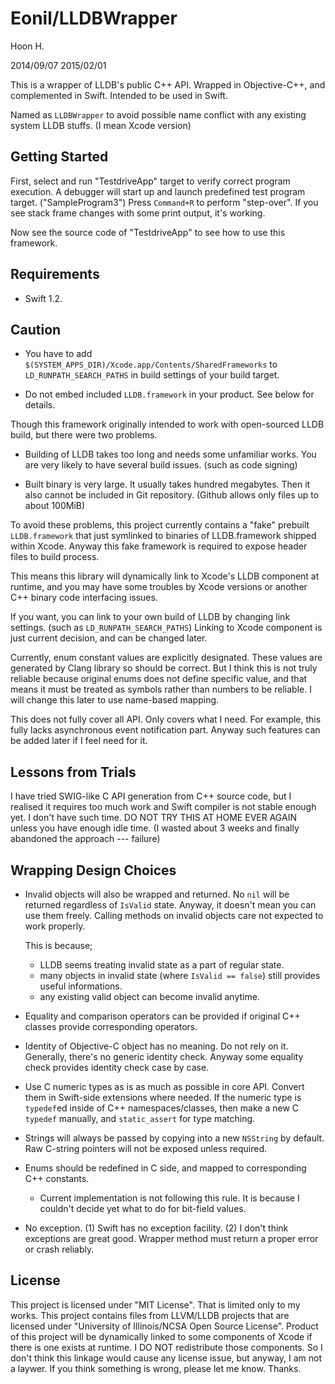 Eonil/LLDBWrapper
=================
Hoon H.

2014/09/07
2015/02/01




This is a wrapper of LLDB's public C++ API.
Wrapped in Objective-C++, and complemented in Swift. 
Intended to be used in Swift.

Named as `LLDBWrapper` to avoid possible name conflict with any existing system LLDB stuffs.
(I mean Xcode version)







Getting Started
---------------
First, select and run "TestdriveApp" target to verify correct program execution.
A debugger will start up and launch predefined test program target. ("SampleProgram3")
Press `Command+R` to perform "step-over". If you see stack frame changes with some print
output, it's working.

Now see the source code of "TestdriveApp" to see how to use this framework.




Requirements
------------
-	Swift 1.2.




Caution
-------

-	You have to add `$(SYSTEM_APPS_DIR)/Xcode.app/Contents/SharedFrameworks` to 
	`LD_RUNPATH_SEARCH_PATHS` in build settings of your build target.

-	Do not embed included `LLDB.framework` in your product. See below for details.

Though this framework originally intended to work with open-sourced LLDB build, but there were
two problems.

-	Building of LLDB takes too long and needs some unfamiliar works. You are very likely to 
	have several build issues. (such as code signing)

-	Built binary is very large. It usually takes hundred megabytes. Then it also cannot be
	included in Git repository. (Github allows only files up to about 100MiB)

To avoid these problems, this project currently contains a "fake" prebuilt `LLDB.framework` 
that just symlinked to binaries of LLDB.framework shipped within Xcode. Anyway this fake 
framework is required to expose header files to build process.

This means this library will dynamically link to Xcode's LLDB component at runtime, and you 
may have some troubles by Xcode versions or another C++ binary code interfacing issues. 

If you want, you can link to your own build of LLDB by changing link settings. (such as 
`LD_RUNPATH_SEARCH_PATHS`) Linking to Xcode component is just current decision, and can be 
changed later.

Currently, enum constant values are explicitly designated. These values are generated by Clang
library so should be correct. But I think this is not truly reliable because original enums 
does not define specific value, and that means it must be treated as symbols rather than 
numbers to be reliable. I will change this later to use name-based mapping. 

This does not fully cover all API. Only covers what I need.
For example, this fully lacks asynchronous event notification part. Anyway such features
can be added later if I feel need for it.





Lessons from Trials
---------------------------
I have tried SWIG-like C API generation from C++ source code, but I realised it requires 
too much work and Swift compiler is not stable enough yet. I don't have such time. DO NOT 
TRY THIS AT HOME EVER AGAIN unless you have enough idle time. (I wasted about 3 weeks and
finally abandoned the approach --- failure)








Wrapping Design Choices
-----------------------
-	Invalid objects will also be wrapped and returned. No `nil` will be returned regardless of
	`IsValid` state. Anyway, it doesn't mean you can use them freely. Calling methods on invalid
	objects care not expected to work properly.

	This is because;
	
	-	LLDB seems treating invalid state as a part of regular state.
	-	many objects in invalid state (where `IsValid == false`) still provides useful informations.
	-	any existing valid object can become invalid anytime.

-	Equality and comparison operators can be provided if original C++ classes provide corresponding 
	operators.

-	Identity of Objective-C object has no meaning. Do not rely on it. Generally, there's no generic 
	identity check. Anyway some equality check provides identity check case by case.

-	Use C numeric types as is as much as possible in core API. Convert them in Swift-side extensions 
	where needed. If the numeric type is `typedef`ed inside of C++ namespaces/classes, then make a 
	new C `typedef` manually, and `static_assert` for type matching.

-	Strings will always be passed by copying into a new `NSString` by default. Raw C-string pointers
	will not be exposed unless required.

-	Enums should be redefined in C side, and mapped to corresponding C++ constants.

	-	Current implementation is not following this rule. It is because I couldn't decide yet what to 
		do for bit-field values.

-	No exception. (1) Swift has no exception facility. (2) I don't think exceptions are great good.
	Wrapper method must return a proper error or crash reliably.








License
-------
This project is licensed under "MIT License". That is limited only to my works. This project
contains files from LLVM/LLDB projects that are licensed under 
"University of Illinois/NCSA Open Source License". Product of this project will be dynamically
linked to some components of Xcode if there is one exists at runtime. I DO NOT redistribute
those components. So I don't think this linkage would cause any license issue, but anyway, 
I am not a laywer. If you think something is wrong, please let me know. Thanks.



